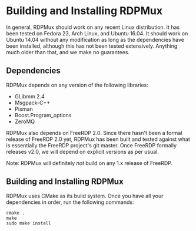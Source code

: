 # Building and Installing RDPMux

In general, RDPMux should work on any recent Linux distribution. It has been tested on Fedora 23, Arch Linux, and Ubuntu 16.04. It should work on Ubuntu 14.04 without any modification as long as the dependencies have been installed, although this has not been tested extensively. Anything much older than that, and we make no guarantees.

## Dependencies

RDPMux depends on any version of the following libraries:
* GLibmm 2.4
* Msgpack-C++
* Pixman
* Boost.Program_options
* ZeroMQ

RDPMux also depends on FreeRDP 2.0. Since there hasn't been a formal release of FreeRDP 2.0 yet, RDPMux has been built and tested against what is essentially the FreeRDP project's git master. Once FreeRDP formally releases v2.0, we will depend on explicit versions as per usual. 

Note: RDPMux will definitely _not_ build on any 1.x release of FreeRDP. 

## Building and Installing RDPMux

RDPMux uses CMake as its build system. Once you have all your dependencies in order, run the following commands:

```
cmake .
make
sudo make install
```
